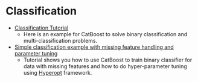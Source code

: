 # Classification

* [Classification Tutorial](classification_tutorial.ipynb)
    * Here is an example for CatBoost to solve binary classification and multi-classification problems.
* [Simple classification example with missing feature handling and parameter tuning](classification_with_parameter_tuning_tutorial.ipynb)
    * Tutorial shows you how to use CatBoost to train binary classifier for data with missing features and how to do hyper-parameter tuning using [Hyperopt](https://github.com/hyperopt/hyperopt) framework.